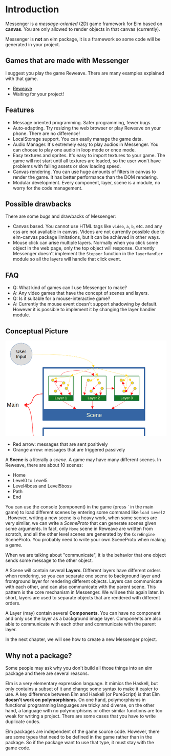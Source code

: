 # Introduction

Messenger is a *message-oriented* (2D) game framework for Elm based on **canvas**. You are only allowed to render objects in that canvas (currently).

Messenger is **not** an elm package, it is a framework so some code will be generated in your project.

## Games that are made with Messenger

I suggest you play the game Reweave. There are many examples explained with that game.

- [Reweave](https://focs.ji.sjtu.edu.cn/silverfocs/demo/2022/p2team01/)
- Waiting for your project!

## Features

- Message oriented programming.
  Safer programming, fewer bugs.
- Auto-adapting.
  Try resizing the web browser or play Reweave on your phone. There are no difference!
- LocalStorage support.
  You can easily manage the game data.
- Audio Manager.
  It's extremely easy to play audios in Messenger. You can choose to play one audio in loop mode or once mode.
- Easy textures and sprites.
  It's easy to import textures to your game. The game will not start until all textures are loaded, so the user won't have problems with failing assets or slow loading speed.
- Canvas rendering.
  You can use huge amounts of filters in canvas to render the game. It has better performance than the DOM rendering.
- Modular development.
  Every component, layer, scene is a module, no worry for the code management.

## Possible drawbacks

There are some bugs and drawbacks of Messenger:

- Canvas based.
  You cannot use HTML tags like `video`, `a`, `b`, etc. and any css are not available in canvas. Videos are not currently possible due to elm-canvas package limitations, but it can be achieved in other ways.
- Mouse click can arise multiple layers.
  Normally when you click some object in the web page, only the top object will response. Currently Messenger doesn't implement the `Stopper` function in the `layerHandler` module so all the layers will handle that click event.

## FAQ

- Q: What kind of games can I use Messenger to make?
- A: Any video games that have the concept of scenes and layers.
- Q: Is it suitable for a mouse-interactive game?
- A: Currently the mouse event doesn't support shadowing by default. However it is possible to implement it by changing the layer handler module.

## Conceptual Picture

![](imgs/concept.png)

- Red arrow: messages that are sent positively
- Orange arrow: messages that are triggered passively

A **Scene** is a literally a *scene*. A game may have many different scenes. In Reweave, there are about 10 scenes:

- Home
- Level0 to Level5
- Level4boss and Level5boss
- Path
- End

You can use the console (component) in the game (press \` in the main game) to load different scenes by entering some command like `load Level2 `. However, writing a new scene is a heavy work, when some scenes are very similar, we can write a *SceneProto* that can generate scenes given some arguments. In fact, only `Home` scene in Reweave are written from scratch, and all the other level scenes are generated by the `CoreEngine` SceneProto. You probably need to write your own SceneProto when making a game.

When we are talking about "communicate", it is the behavior that one object sends some message to the other object.

A Scene will contain several **Layers**. Different layers have different orders when rendering, so you can separate one scene to background layer and frontground layer for rendering different objects. Layers can communicate with each other, and can also communicate with the parent scene. This pattern is the core mechanism in Messenger. We will see this again later. In short, layers are used to separate objects that are rendered with different orders.

A Layer (may) contain several **Components**. You can have no component and only use the layer as a background image layer. Components are also able to communicate with each other and communicate with the parent layer.

In the next chapter, we will see how to create a new Messenger project.

## Why not a package?

Some people may ask why you don't build all those things into an elm package and there are several reasons.

Elm is a very elementary expression language. It mimics the Haskell, but only contains a subset of it and change some syntax to make it easier to use. A key difference between Elm and Haskell (or PureScript) is that Elm **doesn't work on polymorphisms**. On one hand, polymorphisms in functional programming languages are tricky and diverse, on the other hand, a language with no polymorphisms or other similar functions are too weak for writing a project. There are some cases that you have to write duplicate codes.

Elm packages are independent of the game source code. However, there are some types that need to be defined in the game rather than in the package. So if the package want to use that type, it must stay with the game code.
